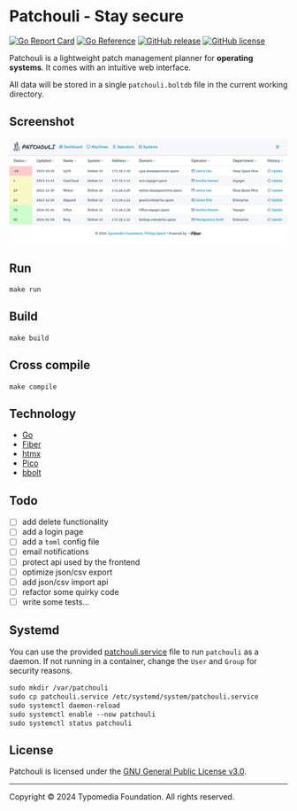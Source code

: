 # Patchouli - Stay secure

[![Go Report Card](https://goreportcard.com/badge/github.com/typomedia/patchouli)](https://goreportcard.com/report/github.com/typomedia/patchouli)
[![Go Reference](https://pkg.go.dev/badge/github.com/typomedia/patchouli.svg)](https://pkg.go.dev/github.com/typomedia/patchouli)
[![GitHub release](https://img.shields.io/github/release/typomedia/patchouli.svg)](https://github.com/typomedia/patchouli/releases/latest)
[![GitHub license](https://img.shields.io/github/license/typomedia/patchouli.svg)](https://github.com/typomedia/patchouli/blob/master/LICENSE)

Patchouli is a lightweight patch management planner for **operating systems**. It comes with an intuitive web interface.

All data will be stored in a single `patchouli.boltdb` file in the current working directory.

## Screenshot

![Patchouli](screenshot.png)

## Run

    make run

## Build

    make build

## Cross compile

    make compile

## Technology

- [Go](https://golang.org/)
- [Fiber](https://gofiber.io/)
- [htmx](https://htmx.org/)
- [Pico](https://picocss.com/)
- [bbolt](https://github.com/etcd-io/bbolt)

## Todo

- [ ] add delete functionality
- [ ] add a login page
- [ ] add a `toml` config file
- [ ] email notifications
- [ ] protect api used by the frontend
- [ ] optimize json/csv export
- [ ] add json/csv import api
- [ ] refactor some quirky code
- [ ] write some tests...

## Systemd

You can use the provided [patchouli.service](patchouli.service) file to run `patchouli` as a daemon. 
If not running in a container, change the `User` and `Group` for security reasons.

    sudo mkdir /var/patchouli
    sudo cp patchouli.service /etc/systemd/system/patchouli.service
    sudo systemctl daemon-reload
    sudo systemctl enable --now patchouli
    sudo systemctl status patchouli

## License

Patchouli is licensed under the [GNU General Public License v3.0](LICENSE).

---
Copyright © 2024 Typomedia Foundation. All rights reserved.